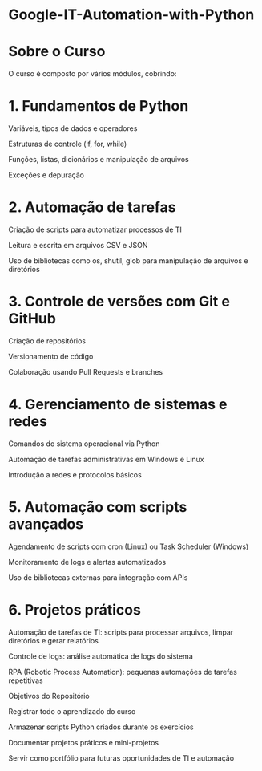 # Google-IT-Automation-with-Python


# Sobre o Curso

O curso é composto por vários módulos, cobrindo:

# 1. Fundamentos de Python

Variáveis, tipos de dados e operadores

Estruturas de controle (if, for, while)

Funções, listas, dicionários e manipulação de arquivos

Exceções e depuração

# 2. Automação de tarefas

Criação de scripts para automatizar processos de TI

Leitura e escrita em arquivos CSV e JSON

Uso de bibliotecas como os, shutil, glob para manipulação de arquivos e diretórios

# 3. Controle de versões com Git e GitHub

Criação de repositórios

Versionamento de código

Colaboração usando Pull Requests e branches

# 4. Gerenciamento de sistemas e redes

Comandos do sistema operacional via Python

Automação de tarefas administrativas em Windows e Linux

Introdução a redes e protocolos básicos

# 5. Automação com scripts avançados

Agendamento de scripts com cron (Linux) ou Task Scheduler (Windows)

Monitoramento de logs e alertas automatizados

Uso de bibliotecas externas para integração com APIs

# 6. Projetos práticos

Automação de tarefas de TI: scripts para processar arquivos, limpar diretórios e gerar relatórios

Controle de logs: análise automática de logs do sistema

RPA (Robotic Process Automation): pequenas automações de tarefas repetitivas

Objetivos do Repositório

Registrar todo o aprendizado do curso

Armazenar scripts Python criados durante os exercícios

Documentar projetos práticos e mini-projetos

Servir como portfólio para futuras oportunidades de TI e automação
